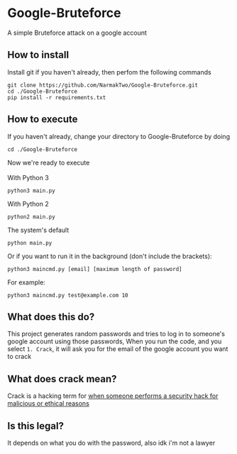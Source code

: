 # Google-Bruteforce
A simple Bruteforce attack on a google account

## How to install
Install git if you haven't already, then perfom the following commands
```
git clone https://github.com/NarmakTwo/Google-Bruteforce.git
cd ./Google-Bruteforce
pip install -r requirements.txt
```

## How to execute
If you haven't already, change your directory to Google-Bruteforce by doing
```
cd ./Google-Bruteforce
```
Now we're ready to execute<br><br>
With Python 3
```
python3 main.py
```
With Python 2
```
python2 main.py
```
The system's default
```
python main.py
```

Or if you want to run it in the background (don't include the brackets):
```
python3 maincmd.py [email] [maximum length of password]
```

For example:
```
python3 maincmd.py test@example.com 10
```


## What does this do?
This project generates random passwords and tries to log in to someone's google account using those passwords,
When you run the code, and you select `1. Crack`, it will ask you for the email of the google account you want to crack

## What does crack mean?
Crack is a hacking term for [when someone performs a security hack for malicious or ethical reasons](https://www.avast.com/c-cracking#:~:text=Cracking%20is%20when%20someone%20performs,aid%20of%20their%20technical%20wizardry.)

## Is this legal?
It depends on what you do with the password, also idk i'm not a lawyer
